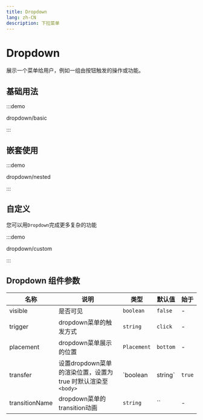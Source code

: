 ```yaml
---
title: Dropdown
lang: zh-CN
description: 下拉菜单
---
```


# Dropdown

展示一个菜单给用户，例如一组由按钮触发的操作或功能。

## 基础用法

:::demo

dropdown/basic

:::

## 嵌套使用

:::demo

dropdown/nested

:::

## 自定义

您可以用`Dropdown`完成更多复杂的功能

:::demo

dropdown/custom

:::

## Dropdown 组件参数

| 名称           | 说明                                                          | 类型        | 默认值   | 始于   |
| -------------- | ------------------------------------------------------------- | ----------- | -------- | ------ |
| visible        | 是否可见                                                      | `boolean`   | `false`  | -      |
| trigger        | dropdown菜单的触发方式                                        | `string`    | `click`  | -      |
| placement      | dropdown菜单展示的位置                                        | `Placement` | `bottom` | -      |
| transfer       | 设置dropdown菜单的渲染位置，设置为 true 时默认渲染至 `<body>` | `boolean    | string`  | `true` |
| transitionName | dropdown菜单的transition动画                                  | `string`    | ``       | -      |
